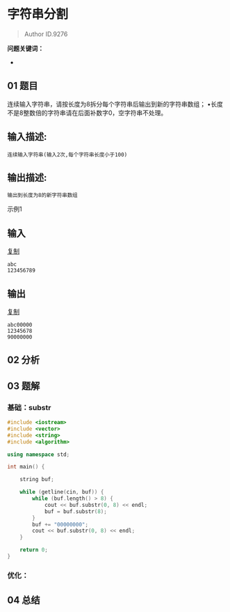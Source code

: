 # 字符串分割
> Author ID.9276 

**问题关键词：**

- 

## 01 题目

连续输入字符串，请按长度为8拆分每个字符串后输出到新的字符串数组； 
•长度不是8整数倍的字符串请在后面补数字0，空字符串不处理。 

## 输入描述:

```
连续输入字符串(输入2次,每个字符串长度小于100)
```

## 输出描述:

```
输出到长度为8的新字符串数组
```

示例1

## 输入

[复制](javascript:void(0);)

```
abc
123456789
```

## 输出

[复制](javascript:void(0);)

```
abc00000
12345678
90000000
```

## 02 分析



## 03 题解

### 基础：substr

```c++
#include <iostream>
#include <vector>
#include <string>
#include <algorithm>

using namespace std;

int main() {

    string buf;

    while (getline(cin, buf)) {
        while (buf.length() > 8) {
            cout << buf.substr(0, 8) << endl;
            buf = buf.substr(8);
        }
        buf += "00000000";
        cout << buf.substr(0, 8) << endl;
    }

    return 0;
}

```



### 优化：



## 04 总结

